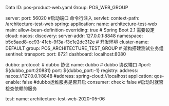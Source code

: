 Data ID: pos-product-web.yaml
Group: POS_WEB_GROUP

server:
  port: 56020 #启动端口 命令行注入 
  servlet:
    context-path: /architecture-test-web
spring:
  application:
    name: architecture-test-web
  main:
    allow-bean-definition-overriding: true # Spring Boot 2.1 需要设定
  cloud:
    nacos:
      discovery:
        server-addr: 127.0.0.1:8848
        namespace: b5c5aed8-cc93-41cb-9f3a-f3c1e2dc312e # 开发环境
        cluster-name: DEFAULT
        group: POS_ARCHITECTURE_TEST_GROUP # 架构搭建测试业务组
    sentinel:
      transport:
        port: 8721
        dashboard: localhost:8080
        
dubbo:
  protocol:
    # dubbo 协议
    name: dubbo
    # dubbo 协议端口
    #port: ${dubbo_port:20881}
    port: ${dubbo_port:-1}
  registry:
    address: nacos://127.0.0.1:8848
    #address: spring-cloud://localhost
  application:
    qos-enable: false #dubbo运维服务是否开启
  consumer:
    check: false  #启动时就否检查依赖的服务

test: 
  name: architecture-test-web-2020-05-06